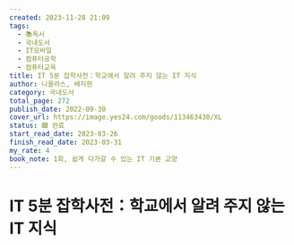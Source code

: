 ```yaml
---
created: 2023-11-28 21:09
tags:
  - 📚독서
  - 국내도서
  - IT모바일
  - 컴퓨터공학
  - 컴퓨터교육
title: IT 5분 잡학사전：학교에서 알려 주지 않는 IT 지식
author: 니꼴라스, 배지현
category: 국내도서
total_page: 272
publish_date: 2022-09-30
cover_url: https://image.yes24.com/goods/113463430/XL
status: 🟩 완료
start_read_date: 2023-03-26
finish_read_date: 2023-03-31
my_rate: 4
book_note: 1회, 쉽게 다가갈 수 있는 IT 기본 교양
---
```


# IT 5분 잡학사전：학교에서 알려 주지 않는 IT 지식

